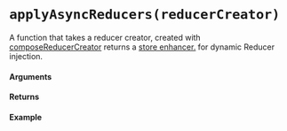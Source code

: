 # `applyAsyncReducers(reducerCreator)`

A function that takes a reducer creator, created with [composeReducerCreator](/docs/API-Reference/composeReducerCreator.md) returns a [store enhancer.](https://redux.js.org/glossary#store-enhancer) for dynamic Reducer injection.

#### Arguments

#### Returns

#### Example
